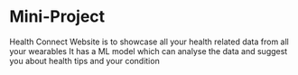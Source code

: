 # Mini-Project

Health Connect Website is to showcase all your health related data from all your wearables
It has a ML model which can analyse the data and suggest you about health tips and your condition
